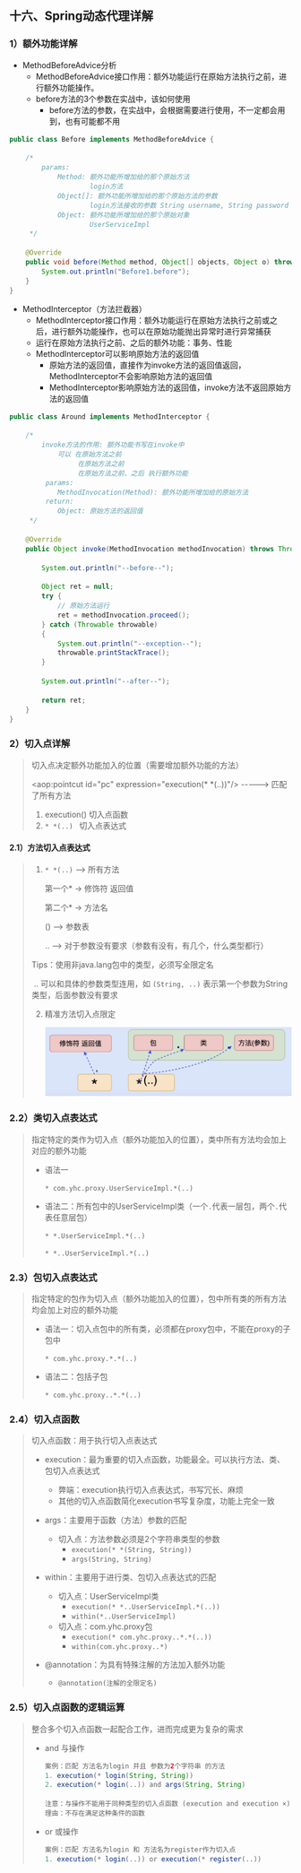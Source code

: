 ## 十六、Spring动态代理详解

### 1）额外功能详解

- MethodBeforeAdvice分析
  - MethodBeforeAdvice接口作用：额外功能运行在原始方法执行之前，进行额外功能操作。
  - before方法的3个参数在实战中，该如何使用
    - before方法的参数，在实战中，会根据需要进行使用，不一定都会用到，也有可能都不用

```java
public class Before implements MethodBeforeAdvice {

    /*
    	params:
            Method: 额外功能所增加给的那个原始方法
                    login方法
            Object[]: 额外功能所增加给的那个原始方法的参数
                    login方法接收的参数 String username, String password
            Object: 额外功能所增加给的那个原始对象
                    UserServiceImpl
     */

    @Override
    public void before(Method method, Object[] objects, Object o) throws Throwable {
        System.out.println("Before1.before");
    }
}
```

- MethodInterceptor（方法拦截器）
  - MethodInterceptor接口作用：额外功能运行在原始方法执行之前或之后，进行额外功能操作，也可以在原始功能抛出异常时进行异常捕获
  - 运行在原始方法执行之前、之后的额外功能：事务、性能
  - MethodInterceptor可以影响原始方法的返回值
    - 原始方法的返回值，直接作为invoke方法的返回值返回，MethodInterceptor不会影响原始方法的返回值
    - MethodInterceptor影响原始方法的返回值，invoke方法不返回原始方法的返回值

```java
public class Around implements MethodInterceptor {

    /*
        invoke方法的作用: 额外功能书写在invoke中
            可以 在原始方法之前
                 在原始方法之前
                 在原始方法之前、之后 执行额外功能
         params:
            MethodInvocation(Method): 额外功能所增加给的原始方法
         return:
            Object: 原始方法的返回值
     */

    @Override
    public Object invoke(MethodInvocation methodInvocation) throws Throwable {

        System.out.println("--before--");

        Object ret = null;
        try {
            // 原始方法运行
            ret = methodInvocation.proceed();
        } catch (Throwable throwable)
        {
            System.out.println("--exception--");
            throwable.printStackTrace();
        }

        System.out.println("--after--");

        return ret;
    }
}
```

### 2）切入点详解

> 切入点决定额外功能加入的位置（需要增加额外功能的方法）
>
> <aop:pointcut id="pc" expression="execution(* *(..))"/>     ----->     匹配了所有方法
>
> 1. execution() 切入点函数
> 2. `* *(..) ` 切入点表达式 

#### 2.1）方法切入点表达式

> 1. `* *(..)`  -->  所有方法
>
>    第一个*  ->  修饰符 返回值
>
>    第二个*  ->  方法名
>
>    ()  -->  参数表
>
>    ..  -->  对于参数没有要求（参数有没有，有几个，什么类型都行）
>
> Tips：使用非java.lang包中的类型，必须写全限定名
>
> ​			  .. 可以和具体的参数类型连用，如 `(String, ..)` 表示第一个参数为String类型，后面参数没有要求
>
> 2. 精准方法切入点限定
>
>    ![PointCut](./_Images/PointCut.png)

### 2.2）类切入点表达式

> 指定特定的类作为切入点（额外功能加入的位置），类中所有方法均会加上对应的额外功能
>
> - 语法一
>
>   `* com.yhc.proxy.UserServiceImpl.*(..)`
>
> - 语法二：所有包中的UserServiceImpl类（一个`.`代表一层包，两个`.`代表任意层包）
>
>   `* *.UserServiceImpl.*(..)`
>
>   `* *..UserServiceImpl.*(..)`

### 2.3）包切入点表达式

> 指定特定的包作为切入点（额外功能加入的位置），包中所有类的所有方法均会加上对应的额外功能
>
> - 语法一：切入点包中的所有类，必须都在proxy包中，不能在proxy的子包中
>
>   `* com.yhc.proxy.*.*(..)`
>
> - 语法二：包括子包
>
>   `* com.yhc.proxy..*.*(..)`

### 2.4）切入点函数

> 切入点函数：用于执行切入点表达式
>
> - execution：最为重要的切入点函数，功能最全。可以执行方法、类、包切入点表达式
>   - 弊端：execution执行切入点表达式，书写冗长、麻烦
>   - 其他的切入点函数简化execution书写复杂度，功能上完全一致
> - args：主要用于函数（方法）参数的匹配
>   - 切入点：方法参数必须是2个字符串类型的参数
>     - `execution(* *(String, String))`
>     - `args(String, String)`
>
> - within：主要用于进行类、包切入点表达式的匹配
>   - 切入点：UserServiceImpl类
>     - `execution(* *..UserServiceImpl.*(..))`
>     - `within(*..UserServiceImpl)`
>   - 切入点：com.yhc.proxy包
>     - `execution(* com.yhc.proxy..*.*(..))`
>     - `within(com.yhc.proxy..*)`
>
> - @annotation：为具有特殊注解的方法加入额外功能
>   - `@annotation(注解的全限定名)`

### 2.5）切入点函数的逻辑运算

> 整合多个切入点函数一起配合工作，进而完成更为复杂的需求
>
> - and 与操作
>
>   ```java
>   案例：匹配 方法名为login 并且 参数为2个字符串 的方法
>   1. execution(* login(String, String))
>   2. execution(* login(..)) and args(String, String)
>   
>   注意：与操作不能用于同种类型的切入点函数 (execution and execution ×)
>   理由：不存在满足这种条件的函数
>   ```
>
> - or 或操作
>
>   ```java
>   案例：匹配 方法名为login 和 方法名为register作为切入点
>   1. execution(* login(..)) or execution(* register(..))
>   ```

